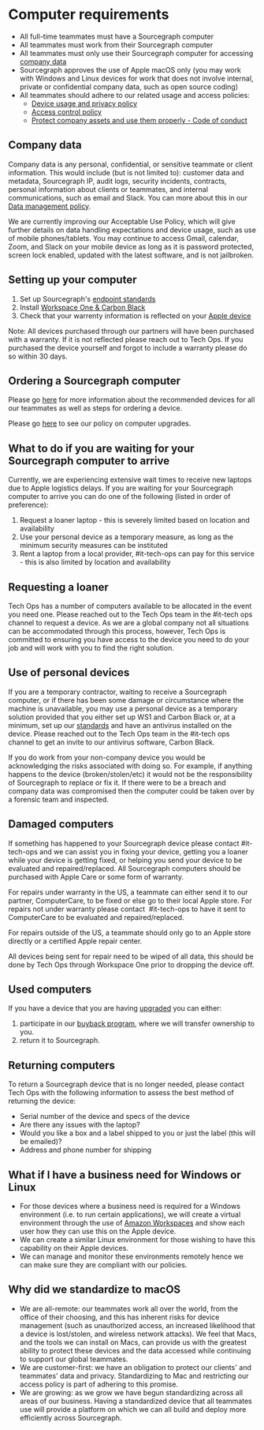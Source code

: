 # Computer requirements

- All full-time teammates must have a Sourcegraph computer
- All teammates must work from their Sourcegraph computer
- All teammates must only use their Sourcegraph computer for accessing [company data](#company-data)
- Sourcegraph approves the use of Apple macOS only (you may work with Windows and Linux devices for work that does not involve internal, private or confidential company data, such as open source coding)
- All teammates should adhere to our related usage and access policies:
  - [Device usage and privacy policy](../process/team_device_usage_privacy.md)
  - [Access control policy](../../../company-info-and-process/policies/access-control-policy.md)
  - [Protect company assets and use them properly - Code of conduct](../../../company-info-and-process/communication/code_of_conduct.md#respect-others-and-their-property-and-confidential-information)

## Company data

Company data is any personal, confidential, or sensitive teammate or client information. This would include (but is not limited to): customer data and metadata, Sourcegraph IP, audit logs, security incidents, contracts, personal information about clients or teammates, and internal communications, such as email and Slack. You can more about this in our [Data management policy](../../../company-info-and-process/policies/index.md).

We are currently improving our Acceptable Use Policy, which will give further details on data handling expectations and device usage, such as use of mobile phones/tablets. You may continue to access Gmail, calendar, Zoom, and Slack on your mobile device as long as it is password protected, screen lock enabled, updated with the latest software, and is not jailbroken.

## Setting up your computer

1. Set up Sourcegraph's [endpoint standards](../process/internal-security/computer-standards.md)
2. Install [Workspace One & Carbon Black](../tools/endpoint-antivirus.md)
3. Check that your warrenty information is reflected on your [Apple device](https://support.apple.com/en-us/HT202741)

Note: All devices purchased through our partners will have been purchased with a warranty. If it is not reflected please reach out to Tech Ops. If you purchased the device yourself and forgot to include a warranty please do so within 30 days.

## Ordering a Sourcegraph computer

Please go [here](../../../benefits-pay-perks/benefits-perks/spending-company-money.md#computers) for more information about the recommended devices for all our teammates as well as steps for ordering a device.

Please go [here](../../../benefits-pay-perks/benefits-perks/spending-company-money.md#laptop-upgrade) to see our policy on computer upgrades.

## What to do if you are waiting for your Sourcegraph computer to arrive

Currently, we are experiencing extensive wait times to receive new laptops due to Apple logistics delays. If you are waiting for your Sourcegraph computer to arrive you can do one of the following (listed in order of preference):

1. Request a loaner laptop - this is severely limited based on location and availability
1. Use your personal device as a temporary measure, as long as the minimum security measures can be instituted
1. Rent a laptop from a local provider, #it-tech-ops can pay for this service - this is also limited by location and availability

## Requesting a loaner

Tech Ops has a number of computers available to be allocated in the event you need one. Please reached out to the Tech Ops team in the #it-tech ops channel to request a device. As we are a global company not all situations can be accommodated through this process, however, Tech Ops is committed to ensuring you have access to the device you need to do your job and will work with you to find the right solution.

## Use of personal devices

If you are a temporary contractor, waiting to receive a Sourcegraph computer, or if there has been some damage or circumstance where the machine is unavailable, you may use a personal device as a temporary solution provided that you either set up WS1 and Carbon Black or, at a minimum, set up our [standards](../process/internal-security/computer-standards.md) and have an antivirus installed on the device. Please reached out to the Tech Ops team in the #it-tech ops channel to get an invite to our antivirus software, Carbon Black.

If you do work from your non-company device you would be acknowledging the risks associated with doing so. For example, if anything happens to the device (broken/stolen/etc) it would not be the responsibility of Sourcegraph to replace or fix it. If there were to be a breach and company data was compromised then the computer could be taken over by a forensic team and inspected.

## Damaged computers

If something has happened to your Sourcegraph device please contact #it-tech-ops and we can assist you in fixing your device, getting you a loaner while your device is getting fixed, or helping you send your device to be evaluated and repaired/replaced. All Sourcegraph computers should be purchased with Apple Care or some form of warranty.

For repairs under warranty in the US, a teammate can either send it to our partner, ComputerCare, to be fixed or else go to their local Apple store. For repairs not under warranty please contact  #it-tech-ops to have it sent to ComputerCare to be evaluated and repaired/replaced.

For repairs outside of the US, a teammate should only go to an Apple store directly or a certified Apple repair center.

All devices being sent for repair need to be wiped of all data, this should be done by Tech Ops through Workspace One prior to dropping the device off.

## Used computers

If you have a device that you are having [upgraded](../../../benefits-pay-perks/benefits-perks/spending-company-money.md#laptop-upgrade) you can either:

1. participate in our [buyback program](../process/buyback.md), where we will transfer ownership to you.
2. return it to Sourcegraph.

## Returning computers

To return a Sourcegraph device that is no longer needed, please contact Tech Ops with the following information to assess the best method of returning the device:

- Serial number of the device and specs of the device
- Are there any issues with the laptop?
- Would you like a box and a label shipped to you or just the label (this will be emailed)?
- Address and phone number for shipping

## What if I have a business need for Windows or Linux

- For those devices where a business need is required for a Windows environment (i.e. to run certain applications), we will create a virtual environment through the use of [Amazon Workspaces](https://aws.amazon.com/workspaces/) and show each user how they can use this on the Apple device.
- We can create a similar Linux environment for those wishing to have this capability on their Apple devices.
- We can manage and monitor these environments remotely hence we can make sure they are compliant with our policies.

## Why did we standardize to macOS

- We are all-remote: our teammates work all over the world, from the office of their choosing, and this has inherent risks for device management (such as unauthorized access, an increased likelihood that a device is lost/stolen, and wireless network attacks). We feel that Macs, and the tools we can install on Macs, can provide us with the greatest ability to protect these devices and the data accessed while continuing to support our global teammates.
- We are customer-first: we have an obligation to protect our clients' and teammates' data and privacy. Standardizing to Mac and restricting our access policy is part of adhering to this promise.
- We are growing: as we grow we have begun standardizing across all areas of our business. Having a standardized device that all teammates use will provide a platform on which we can all build and deploy more efficiently across Sourcegraph.
